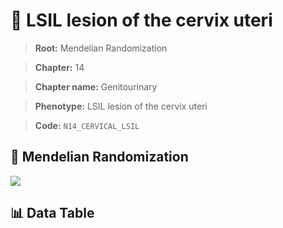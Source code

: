# 🧪 LSIL lesion of the cervix uteri

> **Root:** Mendelian Randomization

> **Chapter:** 14  

> **Chapter name:** Genitourinary

> **Phenotype:** LSIL lesion of the cervix uteri  

> **Code:** `N14_CERVICAL_LSIL`

## 🧬 Mendelian Randomization  

<img src="/MR/Figures/Forward/N14_CERVICAL_LSIL.png"/>

## 📊 Data Table

<CsvTableMRF src="/MR_Data/Forward/N14_CERVICAL_LSIL.csv"/>
